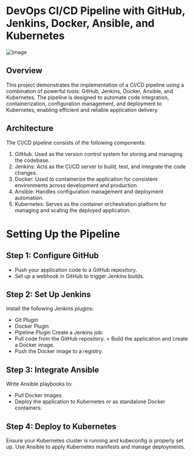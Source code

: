# DevOps CI/CD Pipeline with GitHub, Jenkins, Docker, Ansible, and Kubernetes
![image](https://github.com/user-attachments/assets/94f854a7-a028-4243-a5a9-41d23b738a44)

## Overview
This project demonstrates the implementation of a CI/CD pipeline using a combination of powerful tools: GitHub, Jenkins, Docker, Ansible, and Kubernetes. The pipeline is designed to automate code integration, containerization, configuration management, and deployment to Kubernetes, enabling efficient and reliable application delivery.

## Architecture
The CI/CD pipeline consists of the following components:

1. GitHub: Used as the version control system for storing and managing the codebase.
2. Jenkins: Acts as the CI/CD server to build, test, and integrate the code changes.
3. Docker: Used to containerize the application for consistent environments across development and production.
4. Ansible: Handles configuration management and deployment automation.
5. Kubernetes: Serves as the container orchestration platform for managing and scaling the deployed application.

# Setting Up the Pipeline
## Step 1: Configure GitHub
- Push your application code to a GitHub repository.
- Set up a webhook in GitHub to trigger Jenkins builds.
## Step 2: Set Up Jenkins
Install the following Jenkins plugins:
- Git Plugin
- Docker Plugin
- Pipeline Plugin
Create a Jenkins job:
- Pull code from the GitHub repository.
= Build the application and create a Docker image.
- Push the Docker image to a registry.
## Step 3: Integrate Ansible
Write Ansible playbooks to:
- Pull Docker images.
- Deploy the application to Kubernetes or as standalone Docker containers.
## Step 4: Deploy to Kubernetes
Ensure your Kubernetes cluster is running and kubeconfig is properly set up.
Use Ansible to apply Kubernetes manifests and manage deployments.
